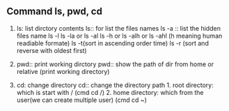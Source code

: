 ## Command ls, pwd, cd
1. ls: list dirctory contents
ls:: for list the files names 
ls -a :: list the hidden files name
ls -l
ls -la or ls -al
ls -h or ls -alh or ls -ahl (h meaning human readiable formate)
ls -t(sort in ascending order time)
ls -r (sort and reverse with oldest first)

2. pwd:: print working dirctory
pwd:: show the path of dir from home or relative (print working directory)

3. cd: change directory
cd:: change the directory path
        1. root directory: which is start with / (cmd cd /)
        2. home directory: which from the user(we can create multiple user) (cmd cd ~)